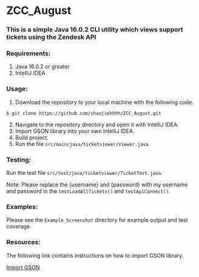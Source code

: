 # ZCC_August
### This is a simple Java 16.0.2 CLI utility which views support tickets using the Zendesk API
### Requirements: 
1. Java 16.0.2 or greater
2. IntelliJ IDEA

### Usage:   
1. Download the repository to your local machine with the following code.
```
$ git clone https://github.com/shaojiehhhh/ZCC_August.git
```
2. Navigate to the repository directory and open it with IntelliJ IDEA.
3. Import GSON library into your own IntelliJ IDEA.
4. Build project.
5. Run the file `src/main/java/ticketviewer/Viewer.java`.

### Testing:
Run the test file `src/test/java/ticketviewer/TicketTest.java`.

Note:  Please replace the {username} and {password} with my username and password in the `testLoadAllTickets()` and `testApiConnect()`.

### Examples:
Please see the `Example_Screenshot` directory for example output and test coverage.

### Resources:
The following link contains instructions on how to import GSON library.

[Import GSON](https://www.jetbrains.com/help/idea/library.html)
